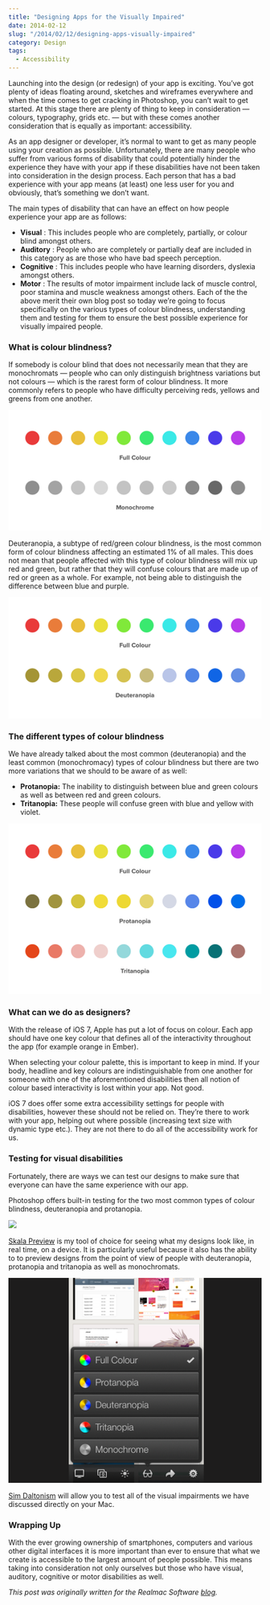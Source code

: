 ```yaml
---
title: "Designing Apps for the Visually Impaired"
date: 2014-02-12
slug: "/2014/02/12/designing-apps-visually-impaired"
category: Design
tags:
  - Accessibility
---
```


Launching into the design (or redesign) of your app is exciting. You’ve got plenty of ideas floating around, sketches and wireframes everywhere and when the time comes to get cracking in Photoshop, you can’t wait to get started. At this stage there are plenty of thing to keep in consideration — colours, typography, grids etc. — but with these comes another consideration that is equally as important: accessibility.

As an app designer or developer, it’s normal to want to get as many people using your creation as possible. Unfortunately, there are many people who suffer from various forms of disability that could potentially hinder the experience they have with your app if these disabilities have not been taken into consideration in the design process. Each person that has a bad experience with your app means (at least) one less user for you and obviously, that’s something we don’t want.

The main types of disability that can have an effect on how people experience your app are as follows:

- **Visual** : This includes people who are completely, partially, or colour blind amongst others.
- **Auditory** : People who are completely or partially deaf are included in this category as are those who have bad speech perception.
- **Cognitive** : This includes people who have learning disorders, dyslexia amongst others.
- **Motor** : The results of motor impairment include lack of muscle control, poor stamina and muscle weakness amongst others. Each of the the above merit their own blog post so today we’re going to focus specifically on the various types of colour blindness, understanding them and testing for them to ensure the best possible experience for visually impaired people.

### What is colour blindness?

If somebody is colour blind that does not necessarily mean that they are monochromats — people who can only distinguish brightness variations but not colours — which is the rarest form of colour blindness. It more commonly refers to people who have difficulty perceiving reds, yellows and greens from one another.

![Full colour vs Monochrome](/static/posts/designing-apps-visually-impaired/full_mono.png)

Deuteranopia, a subtype of red/green colour blindness, is the most common form of colour blindness affecting an estimated 1% of all males. This does not mean that people affected with this type of colour blindness will mix up red and green, but rather that they will confuse colours that are made up of red or green as a whole. For example, not being able to distinguish the difference between blue and purple.

![Full colour vs Deuteranopia](/static/posts/designing-apps-visually-impaired/full_deut.png)

### The different types of colour blindness

We have already talked about the most common (deuteranopia) and the least common (monochromacy) types of colour blindness but there are two more variations that we should to be aware of as well:

- **Protanopia:** The inability to distinguish between blue and green colours as well as between red and green colours.
- **Tritanopia:** These people will confuse green with blue and yellow with violet.

![Full colour vs Protanopia vs Tritanopia](/static/posts/designing-apps-visually-impaired/full_prot_trit.png)

### What can we do as designers?

With the release of iOS 7, Apple has put a lot of focus on colour. Each app should have one key colour that defines all of the interactivity throughout the app (for example orange in Ember).

When selecting your colour palette, this is important to keep in mind. If your body, headline and key colours are indistinguishable from one another for someone with one of the aforementioned disabilities then all notion of colour based interactivity is lost within your app. Not good.

iOS 7 does offer some extra accessibility settings for people with disabilities, however these should not be relied on. They’re there to work with your app, helping out where possible (increasing text size with dynamic type etc.). They are not there to do all of the accessibility work for us.

### Testing for visual disabilities

Fortunately, there are ways we can test our designs to make sure that everyone can have the same experience with our app.

Photoshop offers built-in testing for the two most common types of colour blindness, deuteranopia and protanopia.

![](/static/posts/designing-apps-visually-impaired/photoshop.png)

[Skala Preview](https://itunes.apple.com/app/skala-preview/id498875079?mt=12&at=1l3vn5T) is my tool of choice for seeing what my designs look like, in real time, on a device. It is particularly useful because it also has the ability to to preview designs from the point of view of people with deuteranopia, protanopia and tritanopia as well as monochromats.

![Skala](/static/posts/designing-apps-visually-impaired/skala.png)

[Sim Daltonism](https://itunes.apple.com/ca/app/sim-daltonism/id693112260?mt=12&l=en&at=1l3vn5T) will allow you to test all of the visual impairments we have discussed directly on your Mac.

### Wrapping Up

With the ever growing ownership of smartphones, computers and various other digital interfaces it is more important than ever to ensure that what we create is accessible to the largest amount of people possible. This means taking into consideration not only ourselves but those who have visual, auditory, cognitive or motor disabilities as well.

_This post was originally written for the Realmac Software [blog](http://realmacsoftware.com/blog/a-guide-to-pixel-hinting)._

